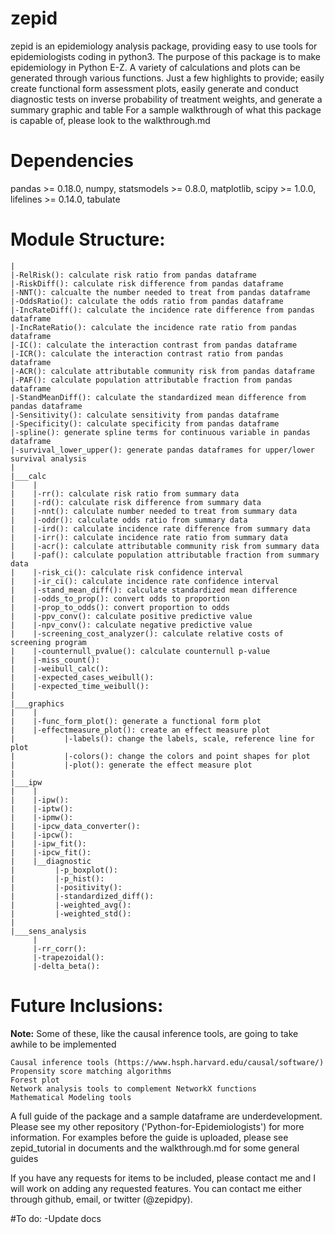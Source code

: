 # zepid
zepid is an epidemiology analysis package, providing easy to use tools for epidemiologists coding in python3. The purpose of this package is to make epidemiology in Python E-Z. A variety of calculations and plots can be generated through various functions. Just a few highlights to provide; easily create functional form assessment plots, easily generate and conduct diagnostic tests on inverse probability of treatment weights, and generate a summary graphic and table
For a sample walkthrough of what this package is capable of, please look to the walkthrough.md 

# Dependencies
pandas >= 0.18.0, numpy, statsmodels >= 0.8.0, matplotlib, scipy >= 1.0.0, lifelines >= 0.14.0, tabulate

# Module Structure:
    |
    |-RelRisk(): calculate risk ratio from pandas dataframe
    |-RiskDiff(): calculate risk difference from pandas dataframe
    |-NNT(): calcualte the number needed to treat from pandas dataframe
    |-OddsRatio(): calculate the odds ratio from pandas dataframe
    |-IncRateDiff(): calculate the incidence rate difference from pandas dataframe
    |-IncRateRatio(): calculate the incidence rate ratio from pandas dataframe
    |-IC(): calculate the interaction contrast from pandas dataframe
    |-ICR(): calculate the interaction contrast ratio from pandas dataframe
    |-ACR(): calculate attributable community risk from pandas dataframe
    |-PAF(): calculate population attributable fraction from pandas dataframe
    |-StandMeanDiff(): calculate the standardized mean difference from pandas dataframe
    |-Sensitivity(): calculate sensitivity from pandas dataframe
    |-Specificity(): calculate specificity from pandas dataframe
    |-spline(): generate spline terms for continuous variable in pandas dataframe
    |-survival_lower_upper(): generate pandas dataframes for upper/lower survival analysis
    |
    |___calc
    |    |
    |    |-rr(): calculate risk ratio from summary data 
    |    |-rd(): calculate risk difference from summary data 
    |    |-nnt(): calculate number needed to treat from summary data 
    |    |-oddr(): calculate odds ratio from summary data 
    |    |-ird(): calculate incidence rate difference from summary data 
    |    |-irr(): calculate incidence rate ratio from summary data 
    |    |-acr(): calculate attributable community risk from summary data 
    |    |-paf(): calculate population attributable fraction from summary data 
    |    |-risk_ci(): calculate risk confidence interval
    |    |-ir_ci(): calculate incidence rate confidence interval
    |    |-stand_mean_diff(): calculate standardized mean difference
    |    |-odds_to_prop(): convert odds to proportion
    |    |-prop_to_odds(): convert proportion to odds
    |    |-ppv_conv(): calculate positive predictive value
    |    |-npv_conv(): calculate negative predictive value
    |    |-screening_cost_analyzer(): calculate relative costs of screening program
    |    |-counternull_pvalue(): calculate counternull p-value
    |    |-miss_count(): 
    |    |-weibull_calc(): 
    |    |-expected_cases_weibull():
    |    |-expected_time_weibull():
    |
    |___graphics
    |    |
    |    |-func_form_plot(): generate a functional form plot
    |    |-effectmeasure_plot(): create an effect measure plot
    |           |-labels(): change the labels, scale, reference line for plot
    |           |-colors(): change the colors and point shapes for plot
    |           |-plot(): generate the effect measure plot 
    |
    |___ipw
    |    |
    |    |-ipw():
    |    |-iptw():
    |    |-ipmw():
    |    |-ipcw_data_converter():
    |    |-ipcw(): 
    |    |-ipw_fit():
    |    |-ipcw_fit(): 
    |    |__diagnostic
    |         |-p_boxplot():
    |         |-p_hist():
    |         |-positivity():
    |         |-standardized_diff():
    |         |-weighted_avg():
    |         |-weighted_std():
    |    
    |___sens_analysis
         |
         |-rr_corr():
         |-trapezoidal():
         |-delta_beta():

# Future Inclusions:
**Note:** Some of these, like the causal inference tools, are going to take awhile to be implemented

    Causal inference tools (https://www.hsph.harvard.edu/causal/software/) 
    Propensity score matching algorithms
    Forest plot
    Network analysis tools to complement NetworkX functions
    Mathematical Modeling tools

A full guide of the package and a sample dataframe are underdevelopment. Please see my other repository ('Python-for-Epidemiologists') for more information. For examples before the guide is uploaded, please see zepid_tutorial in documents and the walkthrough.md for some general guides

If you have any requests for items to be included, please contact me and I will work on adding any requested features. You can contact me either through github, email, or twitter (@zepidpy).

#To do:
-Update docs
